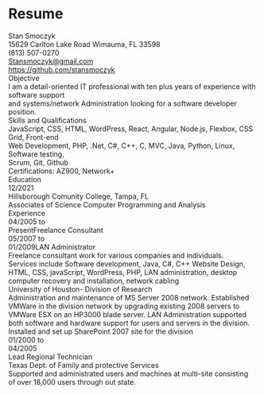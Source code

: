 # Resume
Stan Smoczyk  
15629 Carlton Lake Road Wimauma, FL 33598  
(813) 507-0270  
Stansmoczyk@gmail.com  
https://github.com/stansmoczyk  
Objective  
I am a detail-oriented IT professional with ten plus years of experience with software support  
and systems/network Administration looking for a software developer position.    
Skills and Qualifications   
JavaScript, CSS, HTML, WordPress, React, Angular, Node.js, Flexbox, CSS Grid, Front-end  
Web Development, PHP, .Net, C#, C++, C, MVC, Java, Python, Linux, Software testing,  
Scrum, Git, Github  
Certifications: AZ900, Network+  
Education  
12/2021  
Hillsborough Comunity College, Tampa, FL  
Associates of Science Computer Programming and Analysis  
Experience  
04/2005 to  
PresentFreelance Consultant  
05/2007 to  
01/2009LAN Administrator  
Freelance consultant work for various companies and individuals.  
Services include Software development, Java, C#, C++ Website Design,  
HTML, CSS, javaScript, WordPress, PHP, LAN administration, desktop  
computer recovery and installation, network cabling  
University of Houston- Division of Research  
Administration and maintenance of MS Server 2008 network. Established  
VMWare in the division network by upgrading existing 2008 servers to  
VMWare ESX on an HP3000 blade server. LAN Administration supported  
both software and hardware support for users and servers in the division.  
Installed and set up SharePoint 2007 site for the division  
01/2000 to  
04/2005  
Lead Regional Technician  
Texas Dept. of Family and protective Services  
Supported and administrated users and machines at multi-site consisting  
of over 18,000 users through out state.  

